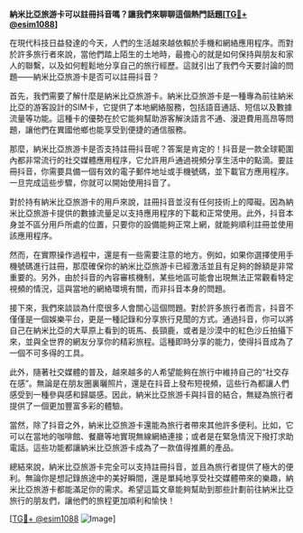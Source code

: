 **納米比亞旅游卡可以註冊抖音嗎？讓我們來聊聊這個熱門話題[[TG💪+ @esim1088](https://t.me/s/esim1088)]**

在現代科技日益發達的今天，人們的生活越來越依賴於手機和網絡應用程序。而對於許多旅行者來說，當他們踏上陌生的土地時，最擔心的就是如何保持與朋友和家人的聯繫，以及如何輕鬆地分享自己的旅行經歷。這就引出了我們今天要討論的問題——納米比亞旅游卡是否可以註冊抖音？

首先，我們需要了解什麼是納米比亞旅游卡。納米比亞旅游卡是一種專為前往納米比亞的游客設計的SIM卡，它提供了本地網絡服務，包括語音通話、短信以及數據流量等功能。這種卡的優勢在於它能夠幫助游客解決語言不通、漫遊費用高昂等問題，讓他們在異國他鄉也能享受到便捷的通信服務。

那麼，納米比亞旅游卡是否支持註冊抖音呢？答案是肯定的！抖音是一款全球範圍內都非常流行的社交媒體應用程序，它允許用戶通過視頻分享生活中的點滴。要註冊抖音，你需要具備一個有效的電子郵件地址或手機號碼，並下載官方應用程序。一旦完成這些步驟，你就可以開始使用抖音了。

對於持有納米比亞旅游卡的用戶來說，註冊抖音並沒有任何技術上的障礙。因為納米比亞旅游卡提供的數據流量足以支持應用程序的下載和正常使用。此外，抖音本身並不區分用戶所處的位置，只要你的設備能夠正常上網，就能夠順利註冊並使用該應用程序。

然而，在實際操作過程中，還是有一些需要注意的地方。例如，如果你選擇使用手機號碼進行註冊，那麼確保你的納米比亞旅游卡已經激活並且有足夠的餘額是非常重要的。另外，由於抖音的內容審核機制，某些地區可能會出現無法正常觀看特定視頻的情況，這與當地的網絡環境有關，而非抖音本身的問題。

接下來，我們來談談為什麼很多人會關心這個問題。對於許多旅行者而言，抖音不僅僅是一個娛樂平台，更是一種記錄和分享旅行見聞的方式。通過抖音，你可以將自己在納米比亞的大草原上看到的斑馬、長頸鹿，或者是沙漠中的紅色沙丘拍攝下來，並與全世界的網友分享你的精彩旅程。這種即時分享的能力，使得抖音成為了一個不可多得的工具。

此外，隨著社交媒體的普及，越來越多的人希望能夠在旅行中維持自己的“社交存在感”。無論是在朋友圈裏曬照片，還是在抖音上發布短視頻，這些行為都讓人們感受到一種參與感和歸屬感。因此，納米比亞旅游卡與抖音的結合，無疑為旅行者提供了一個更加豐富多彩的體驗。

當然，除了抖音之外，納米比亞旅游卡還能為旅行者帶來其他許多便利。比如，它可以在當地的咖啡館、餐廳等地實現無線網絡連接；或者是在緊急情況下撥打求助電話。這些功能都讓納米比亞旅游卡成為了一款值得推薦的產品。

總結來說，納米比亞旅游卡完全可以支持註冊抖音，並且為旅行者提供了極大的便利。無論你是想記錄旅途中的美好瞬間，還是單純地享受社交媒體帶來的樂趣，納米比亞旅游卡都能滿足你的需求。希望這篇文章能夠幫助到那些計劃前往納米比亞旅行的朋友們，讓他們的旅程更加順利和愉快！

[[TG💪+ @esim1088](https://t.me/s/esim1088) ![Image](https://i.postimg.cc/4NQfJmqS/Snipaste-2025-05-13-00-14-12.png)]